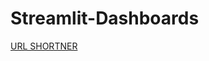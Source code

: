 # Streamlit-Dashboards


[URL SHORTNER](https://aman-singanamala-streamlit-apps-url-shortnerapp-cjnrll.streamlitapp.com/)
